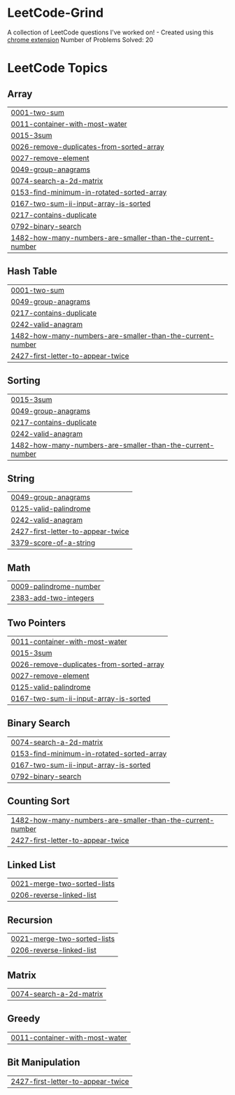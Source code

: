 # LeetCode-Grind
A collection of LeetCode questions I've worked on!  - Created using this [chrome extension](https://github.com/arunbhardwaj/LeetHub-2.0)
Number of Problems Solved: 20 

<!---LeetCode Topics Start-->
# LeetCode Topics
## Array
|  |
| ------- |
| [0001-two-sum](https://github.com/ryoikedaa/LeetCode-Grind/tree/master/0001-two-sum) |
| [0011-container-with-most-water](https://github.com/ryoikedaa/LeetCode-Grind/tree/master/0011-container-with-most-water) |
| [0015-3sum](https://github.com/ryoikedaa/LeetCode-Grind/tree/master/0015-3sum) |
| [0026-remove-duplicates-from-sorted-array](https://github.com/ryoikedaa/LeetCode-Grind/tree/master/0026-remove-duplicates-from-sorted-array) |
| [0027-remove-element](https://github.com/ryoikedaa/LeetCode-Grind/tree/master/0027-remove-element) |
| [0049-group-anagrams](https://github.com/ryoikedaa/LeetCode-Grind/tree/master/0049-group-anagrams) |
| [0074-search-a-2d-matrix](https://github.com/ryoikedaa/LeetCode-Grind/tree/master/0074-search-a-2d-matrix) |
| [0153-find-minimum-in-rotated-sorted-array](https://github.com/ryoikedaa/LeetCode-Grind/tree/master/0153-find-minimum-in-rotated-sorted-array) |
| [0167-two-sum-ii-input-array-is-sorted](https://github.com/ryoikedaa/LeetCode-Grind/tree/master/0167-two-sum-ii-input-array-is-sorted) |
| [0217-contains-duplicate](https://github.com/ryoikedaa/LeetCode-Grind/tree/master/0217-contains-duplicate) |
| [0792-binary-search](https://github.com/ryoikedaa/LeetCode-Grind/tree/master/0792-binary-search) |
| [1482-how-many-numbers-are-smaller-than-the-current-number](https://github.com/ryoikedaa/LeetCode-Grind/tree/master/1482-how-many-numbers-are-smaller-than-the-current-number) |
## Hash Table
|  |
| ------- |
| [0001-two-sum](https://github.com/ryoikedaa/LeetCode-Grind/tree/master/0001-two-sum) |
| [0049-group-anagrams](https://github.com/ryoikedaa/LeetCode-Grind/tree/master/0049-group-anagrams) |
| [0217-contains-duplicate](https://github.com/ryoikedaa/LeetCode-Grind/tree/master/0217-contains-duplicate) |
| [0242-valid-anagram](https://github.com/ryoikedaa/LeetCode-Grind/tree/master/0242-valid-anagram) |
| [1482-how-many-numbers-are-smaller-than-the-current-number](https://github.com/ryoikedaa/LeetCode-Grind/tree/master/1482-how-many-numbers-are-smaller-than-the-current-number) |
| [2427-first-letter-to-appear-twice](https://github.com/ryoikedaa/LeetCode-Grind/tree/master/2427-first-letter-to-appear-twice) |
## Sorting
|  |
| ------- |
| [0015-3sum](https://github.com/ryoikedaa/LeetCode-Grind/tree/master/0015-3sum) |
| [0049-group-anagrams](https://github.com/ryoikedaa/LeetCode-Grind/tree/master/0049-group-anagrams) |
| [0217-contains-duplicate](https://github.com/ryoikedaa/LeetCode-Grind/tree/master/0217-contains-duplicate) |
| [0242-valid-anagram](https://github.com/ryoikedaa/LeetCode-Grind/tree/master/0242-valid-anagram) |
| [1482-how-many-numbers-are-smaller-than-the-current-number](https://github.com/ryoikedaa/LeetCode-Grind/tree/master/1482-how-many-numbers-are-smaller-than-the-current-number) |
## String
|  |
| ------- |
| [0049-group-anagrams](https://github.com/ryoikedaa/LeetCode-Grind/tree/master/0049-group-anagrams) |
| [0125-valid-palindrome](https://github.com/ryoikedaa/LeetCode-Grind/tree/master/0125-valid-palindrome) |
| [0242-valid-anagram](https://github.com/ryoikedaa/LeetCode-Grind/tree/master/0242-valid-anagram) |
| [2427-first-letter-to-appear-twice](https://github.com/ryoikedaa/LeetCode-Grind/tree/master/2427-first-letter-to-appear-twice) |
| [3379-score-of-a-string](https://github.com/ryoikedaa/LeetCode-Grind/tree/master/3379-score-of-a-string) |
## Math
|  |
| ------- |
| [0009-palindrome-number](https://github.com/ryoikedaa/LeetCode-Grind/tree/master/0009-palindrome-number) |
| [2383-add-two-integers](https://github.com/ryoikedaa/LeetCode-Grind/tree/master/2383-add-two-integers) |
## Two Pointers
|  |
| ------- |
| [0011-container-with-most-water](https://github.com/ryoikedaa/LeetCode-Grind/tree/master/0011-container-with-most-water) |
| [0015-3sum](https://github.com/ryoikedaa/LeetCode-Grind/tree/master/0015-3sum) |
| [0026-remove-duplicates-from-sorted-array](https://github.com/ryoikedaa/LeetCode-Grind/tree/master/0026-remove-duplicates-from-sorted-array) |
| [0027-remove-element](https://github.com/ryoikedaa/LeetCode-Grind/tree/master/0027-remove-element) |
| [0125-valid-palindrome](https://github.com/ryoikedaa/LeetCode-Grind/tree/master/0125-valid-palindrome) |
| [0167-two-sum-ii-input-array-is-sorted](https://github.com/ryoikedaa/LeetCode-Grind/tree/master/0167-two-sum-ii-input-array-is-sorted) |
## Binary Search
|  |
| ------- |
| [0074-search-a-2d-matrix](https://github.com/ryoikedaa/LeetCode-Grind/tree/master/0074-search-a-2d-matrix) |
| [0153-find-minimum-in-rotated-sorted-array](https://github.com/ryoikedaa/LeetCode-Grind/tree/master/0153-find-minimum-in-rotated-sorted-array) |
| [0167-two-sum-ii-input-array-is-sorted](https://github.com/ryoikedaa/LeetCode-Grind/tree/master/0167-two-sum-ii-input-array-is-sorted) |
| [0792-binary-search](https://github.com/ryoikedaa/LeetCode-Grind/tree/master/0792-binary-search) |
## Counting Sort
|  |
| ------- |
| [1482-how-many-numbers-are-smaller-than-the-current-number](https://github.com/ryoikedaa/LeetCode-Grind/tree/master/1482-how-many-numbers-are-smaller-than-the-current-number) |
| [2427-first-letter-to-appear-twice](https://github.com/ryoikedaa/LeetCode-Grind/tree/master/2427-first-letter-to-appear-twice) |
## Linked List
|  |
| ------- |
| [0021-merge-two-sorted-lists](https://github.com/ryoikedaa/LeetCode-Grind/tree/master/0021-merge-two-sorted-lists) |
| [0206-reverse-linked-list](https://github.com/ryoikedaa/LeetCode-Grind/tree/master/0206-reverse-linked-list) |
## Recursion
|  |
| ------- |
| [0021-merge-two-sorted-lists](https://github.com/ryoikedaa/LeetCode-Grind/tree/master/0021-merge-two-sorted-lists) |
| [0206-reverse-linked-list](https://github.com/ryoikedaa/LeetCode-Grind/tree/master/0206-reverse-linked-list) |
## Matrix
|  |
| ------- |
| [0074-search-a-2d-matrix](https://github.com/ryoikedaa/LeetCode-Grind/tree/master/0074-search-a-2d-matrix) |
## Greedy
|  |
| ------- |
| [0011-container-with-most-water](https://github.com/ryoikedaa/LeetCode-Grind/tree/master/0011-container-with-most-water) |
## Bit Manipulation
|  |
| ------- |
| [2427-first-letter-to-appear-twice](https://github.com/ryoikedaa/LeetCode-Grind/tree/master/2427-first-letter-to-appear-twice) |
<!---LeetCode Topics End-->
